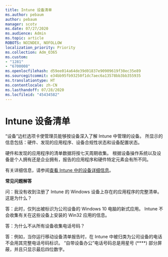 ```yaml
---
title: Intune 设备清单
ms.author: pebaum
author: pebaum
manager: scotv
ms.date: 07/27/2020
ms.audience: Admin
ms.topic: article
ROBOTS: NOINDEX, NOFOLLOW
localization_priority: Priority
ms.collection: Adm_O365
ms.custom:
- "1281"
- "6700008"
ms.openlocfilehash: d59ee014a64de39d01837e90909619f30ec35e89
ms.sourcegitcommit: e34bb95fb93250f1dc7aec6a13578bb3bb355935
ms.translationtype: HT
ms.contentlocale: zh-CN
ms.lasthandoff: 07/28/2020
ms.locfileid: "45434582"
---
```

# <a name="intune-device-inventory"></a>Intune 设备清单

“设备”边栏选项卡使管理员能够按设备深入了解 Intune 中管理的设备。 所显示的信息包括：硬件、发现的应用程序、设备合规性状态和设备配置状态。

硬件和发现的应用程序的清单数据将按七天周期收集。 根据设备操作系统以及设备是个人拥有还是企业拥有，报告的应用程序和硬件特定元素会有所不同。

有关详细信息，请参阅[查看 Intune 中的设备详细信息](https://docs.microsoft.com/intune/device-inventory)。

**常见问题解答**

问：我没有收到注册了 Intune 的 Windows 设备上存在的应用程序的完整清单。 这是为什么？

答：此时，仅列出被标识为公司设备的 Windows 10 电脑的新式应用。 Intune 不会收集有关在这些设备上安装的 Win32 应用的信息。

答：为什么不从所有设备收集电话号码？

答：例如，当你运行移动设备清单报告时，在 Intune 中被归类为公司设备的电话不会用其完整电话号码标识。 “自带设备办公”电话号码总是用星号 (****) 部分屏蔽，并且只显示最后四位数字。